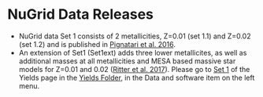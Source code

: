 # NuGrid Data Releases

* NuGrid data Set 1 consists of 2 metallicities, Z=0.01 (set 1.1) and Z=0.02 (set
1.2) and is published in [Pignatari et al.
2016](http://adsabs.harvard.edu/abs/2016ApJS..225...24P).  
* An extension of Set1
(Set1ext) adds three lower metallicites, as well as additional masses at all
metallicities and MESA based massive star models for Z=0.01 and 0.02 ([Ritter
et al. 2017](http://adsabs.harvard.edu/abs/2017arXiv170908677R)). Please go to
[Set 1](data-and-software/yields/set-1) of the Yields page in the [Yields
Folder](data-and-software/yields), in the Data and software item on the left
menu.
